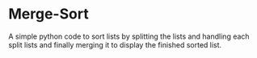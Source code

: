 # Merge-Sort
A simple python code to sort lists by splitting the lists and handling each split lists and finally merging it to display the finished sorted list.
